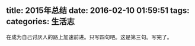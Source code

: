 title: 2015年总结
date: 2016-02-10 01:59:51
tags:
categories: 生活志
---
在成为自己讨厌人的路上加速前进。只写四句吧。这是第三句。写完了。
